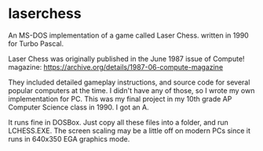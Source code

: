# laserchess
An MS-DOS implementation of a game called Laser Chess. written in 1990 for Turbo Pascal.

Laser Chess was originally published in the June 1987 issue of Compute! magazine: https://archive.org/details/1987-06-compute-magazine

They included detailed gameplay instructions, and source code for several popular computers at the time. I didn't have any of those, so I wrote my own implementation for PC. This was my final project in my 10th grade AP Computer Science class in 1990. I got an A.

It runs fine in DOSBox. Just copy all these files into a folder, and run LCHESS.EXE. The screen scaling may be a little off on modern PCs since it runs in 640x350 EGA graphics mode.
